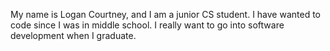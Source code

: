 My name is Logan Courtney, and I am a junior CS student. I have wanted to
code since I was in middle school. I really want to go into software development
when I graduate.
